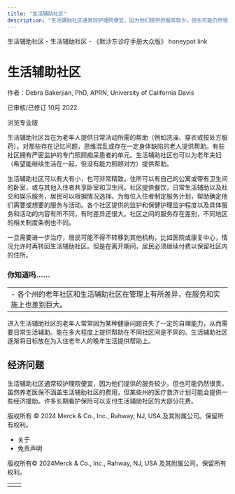 ```yaml
---
title: "生活辅助社区"
description: "生活辅助社区通常较护理院便宜，因为他们提供的服务较少。但也可能仍然很贵。虽然养老医保不涵盖生活辅助社区的费用，但某些州的医疗救济计划可能会提供一些经济援助。许多长期看护保险可以支付生活辅助社区的大部分花费。"
---
```


﻿生活辅助社区 \- 生活辅助社区 \- 《默沙东诊疗手册大众版》 honeypot link

# 生活辅助社区

作者：Debra Bakerjian, PhD, APRN, University of California Davis

已审核/已修订 10月 2022

浏览专业版

生活辅助社区旨在为老年人提供日常活动所需的帮助（例如洗澡、穿衣或按处方服药）。对那些存在记忆问题，思维混乱或存在一定身体缺陷的老人提供帮助。有些社区拥有严密监护的专门照顾痴呆患者的单元。生活辅助社区也可以为老年夫妇（希望能继续生活在一起，但没有能力照顾对方）提供帮助。

生活辅助社区可以有大有小，也可非常精致。住所可以有自己的公寓或带有卫生间的卧室，或与其他入住者共享卧室和卫生间。社区提供餐饮，日常生活辅助以及社交和娱乐服务，居民可以根据情况选择。为每位入住者制定服务计划，帮助确定他们需要或想要的服务与活动。各个社区提供的监护和保健护理监护程度以及具体服务和活动的内容有所不同，有时差异还很大。社区之间的服务存在差别，不同地区的相关制度条例也不同。

一旦需要进一步治疗，居民可能不得不转移到其他机构，比如医院或康复中心，情况允许时再转回生活辅助社区。但是在离开期间，居民必须继续付费以保留社区内的住所。

### 你知道吗……

|     |
| --- |
| - 各个州的老年社区和生活辅助社区在管理上有所差异，在服务和实施上也差别巨大。 |

进入生活辅助社区的老年人常常因为某种健康问题丧失了一定的自理能力，从而需要日常生活辅助。能在多大程度上提供帮助在不同社区间是不同的。生活辅助社区逐渐将目标放在为入住老年人的晚年生活提供帮助上。

## 经济问题

生活辅助社区通常较护理院便宜，因为他们提供的服务较少。但也可能仍然很贵。虽然养老医保不涵盖生活辅助社区的费用，但某些州的医疗救济计划可能会提供一些经济援助。许多长期看护保险可以支付生活辅助社区的大部分花费。



版权所有 © 2024
Merck & Co., Inc., Rahway, NJ, USA 及其附属公司。保留所有权利。

- 关于
- 免责声明

版权所有© 2024Merck & Co., Inc., Rahway, NJ, USA 及其附属公司。保留所有权利。

|     |     |
| --- | --- |
|  |  |